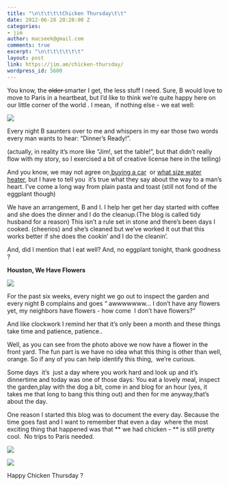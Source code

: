 ```yaml
---
title: "\n\t\t\t\tChicken Thursday\t\t"
date: 2012-06-28 20:28:00 Z
categories:
- jim
author: macseek@gmail.com
comments: true
excerpt: "\n\t\t\t\t\t\t"
layout: post
link: https://jim.am/chicken-thursday/
wordpress_id: 5600
---
```


You know, the <del>older </del>smarter I get, the less stuff I need. Sure, B would love to move to Paris in a heartbeat, but I’d like to think we’re quite happy here on our little corner of the world . I mean,  if nothing else - we eat well:




[![](http://jim.am/images/2012/06/JIM_4784.jpg)](http://jim.am/chicken-thursday/jim_4784/)




Every night B saunters over to me and whispers in my ear those two words every man wants to hear: “Dinner’s Ready!”.




(actually, in reality it’s more like “Jim!, set the table!”, but that didn’t really flow with my story, so I exercised a bit of creative license here in the telling)




And you know, we may not agree on[ buying a car](http://jim.am/she-wants-to-buy-a-mazda-cx-5/)  or [what size water heater](http://jim.am/the-hot-water-heater-fund/), but I have to tell you  it’s true what they say about the way to a man’s heart. I’ve come a long way from plain pasta and toast (still not fond of the eggplant though)




We have an arrangement, B and I. I help her get her day started with coffee and she does the dinner and I do the cleanup.(The blog is called tidy husband for a reason) This isn’t a rule set in stone and there’s been days I cooked. (cheerios) and she’s cleaned but we’ve worked it out that this works better if she does the cookin’ and I do the cleanin’.




And, did I mention that I eat well? And, no eggplant tonight, thank goodness ?




**Houston, We Have Flowers**




[![](http://jim.am/images/2012/06/JIM_4790.jpg)](http://jim.am/chicken-thursday/jim_4790/)




For the past six weeks, every night we go out to inspect the garden and every night B complains and goes “ awwwwwww… I don’t have any flowers yet, my neighbors have flowers - how come  I don’t have flowers?”




And like clockwork I remind her that it’s only been a month and these things take time and patience, patience..




Well, as you can see from the photo above we now have a flower in the front yard. The fun part is we have no idea what this thing is other than well, orange. So if any of you can help identify this thing,  we’re curious.




Some days  it’s  just a day where you work hard and look up and it’s dinnertime and today was one of those days: You eat a lovely meal, inspect the garden,play with the dog a bit, come in and blog for an hour (yes, it takes me that long to bang this thing out) and then for me anyway,that’s about the day.




One reason I started this blog was to document the every day. Because the time goes fast and I want to remember that even a day  where the most exciting thing that happened was that ** we had chicken - ** is still pretty cool.  No trips to Paris needed.




![](http://jim.am/images/2012/06/JIM_4763.jpg)




[![](http://jim.am/images/2012/06/JIM_4792.jpg)](http://jim.am/chicken-thursday/jim_4792/)




Happy Chicken Thursday ?




 




 




 


		
